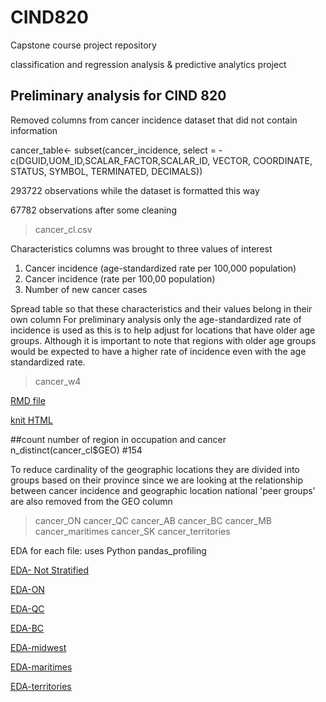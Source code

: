 # CIND820
Capstone course project repository

classification and regression analysis & predictive analytics project 

## Preliminary analysis for CIND 820

Removed columns from cancer incidence dataset that did not contain information 

cancer_table<- subset(cancer_incidence, select = -c(DGUID,UOM_ID,SCALAR_FACTOR,SCALAR_ID, VECTOR, COORDINATE, STATUS, SYMBOL, TERMINATED, DECIMALS))

293722 observations while the dataset is formatted this way

67782 observations after some cleaning 
> cancer_cl.csv

Characteristics columns was brought to three values of interest

1. Cancer incidence (age-standardized rate per 100,000 population)
2. Cancer incidence (rate per 100,00 population)
3. Number of new cancer cases

Spread table so that these characteristics and their values belong in their own column
For preliminary analysis only the age-standardized rate of incidence is used as this is to help adjust for locations that have older age groups. Although it is important to note that regions with older age groups would be expected to have a higher rate of incidence even with the age standardized rate.
>cancer_w4

[RMD file](https://github.com/OROY97/CIND820-OR/blob/R-code/PROJECT820.rmd)

[knit HTML](https://github.com/OROY97/CIND820-OR/blob/R-code/PROJECT820.html)


##count number of region in occupation and cancer
n_distinct(cancer_cl$GEO)
#154

To reduce cardinality of the geographic locations they are divided into groups based on their province
since we are looking at the relationship between cancer incidence and geographic location national 'peer groups' are also removed from the GEO column
>cancer_ON
>cancer_QC
>cancer_AB
>cancer_BC
>cancer_MB
>cancer_maritimes
>cancer_SK
>cancer_territories

EDA for each file:
uses Python pandas_profiling 

[EDA- Not Stratified](https://github.com/OROY97/CIND820-OR/blob/main/output_w4.html)

[EDA-ON](https://github.com/OROY97/CIND820-OR/blob/main/output_ON%20(1).html)

[EDA-QC](https://github.com/OROY97/CIND820-OR/blob/main/output_QC%20(1).html)

[EDA-BC](https://github.com/OROY97/CIND820-OR/blob/main/output_BC%20(1).html)

[EDA-midwest](https://github.com/OROY97/CIND820-OR/blob/main/output_midwest%20(1).html)

[EDA-maritimes](https://github.com/OROY97/CIND820-OR/blob/main/output_maritimes%20(1).html)

[EDA-territories](https://github.com/OROY97/CIND820-OR/blob/main/output_territories%20(1).html)

